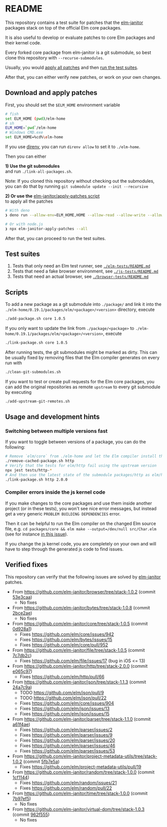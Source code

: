 # README

This repository contains a test suite for patches that the [elm-janitor](https://github.com/elm-janitor) packages stack on top of the official Elm core packages.

It is also useful to develop or evaluate patches to core Elm packages and their kernel code.

Every forked core package from elm-janitor is a git submodule, so best clone
this repository with `--recurse-submodules`.

Usually, you would [apply all patches](#download-and-apply-patches) and then
[run the test suites](#test-suites).

After that, you can either verify new patches, or work on your own changes.

## Download and apply patches

First, you should set the `$ELM_HOME` environment variable

```sh
# fish
set ELM_HOME (pwd)/elm-home
# sh
ELM_HOME=`pwd`/elm-home
# Windows CMD.exe
set ELM_HOME=%cd%\elm-home
```

If you use [direnv](https://direnv.net/), you can run `direnv allow` to set it to `./elm-home`.

Then you can either

**1) Use the git submodules**\
and run `./link-all-packages.sh`.

Note: If you cloned this repository without checking out the submodules, you
can do that by running `git submodule update --init --recursive`

**2) Or use the**
[elm-janitor/apply-patches script][apply-patches]\
to apply all the patches

```sh
# With deno
❯ deno run --allow-env=ELM_HOME,HOME --allow-read --allow-write --allow-net=github.com,codeload.github.com,api.github.com  https://raw.githubusercontent.com/elm-janitor/apply-patches/main/deno/cli.ts --all

# Or with node.js
❯ npx elm-janitor-apply-patches --all
```

After that, you can proceed to run the test suites.

## Test suites

1. Tests that only need an Elm test runner, see
   [`./elm-tests/README.md`](./elm-tests/README.md)
2. Tests that need a fake browser environment, see
   [`./js-tests/README.md`](./js-tests/README.md)
3. Tests that need an actual browser, see
   [`./browser-tests/README.md`](./browser-tests/README.md)

## Scripts

To add a new package as a git submodule into `./package/` and link it into the
`./elm-home/0.19.1/packages/elm/<package>/<version>` directory, execute

```sh
./add-package.sh core 1.0.5
```

If you only want to update the link from `./package/<package>` to
`./elm-home/0.19.1/packages/elm/<package>/<version>`, execute

```sh
./link-package.sh core 1.0.5
```

After running tests, the git submodules might be marked as dirty. This can be
usually fixed by removing files that the Elm compiler generates on every run
with

```sh
./clean-git-submodules.sh
```

If you want to test or create pull requests for the Elm core packages, you can
add the original repositories as remote `upstream` to every git submodule by
executing

```sh
./add-upstream-git-remotes.sh
```

## Usage and development hints

### Switching between multiple versions fast

If you want to toggle between versions of a package, you can do the following:

```sh
# Remove `elm/core` from ./elm-home and let the Elm compiler install the latest version
./remove-cached-package.sh http
# Verify that the tests for elm/http fail using the upstream version
npx jest tests/http-*
# And then use the latest state of the submodule packages/http as elm/http v2.0.0
./link-package.sh http 2.0.0
```

### Compiler errors inside the js kernel code

If you make changes to the core packages and use them inside another project
(or in these tests), you won't see nice error messages, but instead get a very
generic `PROBLEM BUILDING DEPENDENCIES` error.

Then it can be helpful to run the Elm compiler on the changed Elm source file,
e.g. `cd packages/core && elm make --output=/dev/null src/Char.elm` (see for
instance
[in this issue](https://github.com/elm-janitor/apply-patches/issues/1#issuecomment-1557515507)).

If you change the js kernel code, you are completely on your own and will have
to step through the generated js code to find issues.

## Verified fixes

This repository can verify that the following issues are solved by
[elm-janitor](https://github.com/elm-janitor) patches.

- From https://github.com/elm-janitor/browser/tree/stack-1.0.2 (commit
  [53e3caa](https://github.com/elm-janitor/browser/commit/53e3caa265fd9da3ec9880d47bb95eed6fe24ee6))
  - No fixes
- From https://github.com/elm-janitor/bytes/tree/stack-1.0.8 (commit
  [2bce2ae](https://github.com/elm-janitor/bytes/commit/2bce2aeda4ef18c3dcccd84084647d22a7af36a6))
  - No fixes
- From https://github.com/elm-janitor/core/tree/stack-1.0.5 (commit
  [0d928a1](https://github.com/elm-janitor/core/commit/0d928a177fc492e32a2f9bd92f5bcf9f5ca2f68c))
  - Fixes https://github.com/elm/core/issues/942
  - Fixes https://github.com/elm/bytes/issues/15
  - Fixes https://github.com/elm/core/pull/952
- From https://github.com/elm-janitor/file/tree/stack-1.0.5 (commit
  [7c7db2c](https://github.com/elm-janitor/file/commit/7c7db2c7d60edc79791852e72f01ca227f58f9ea))
  - Fixes https://github.com/elm/file/issues/17 (bug in iOS <= 13)
- From https://github.com/elm-janitor/http/tree/stack-2.0.0 (commit
  [e065c97](https://github.com/elm-janitor/http/commit/e065c97fbbe402ac7acc249edb4061f68bd220c0))
  - Fixes https://github.com/elm/http/pull/66
- From https://github.com/elm-janitor/json/tree/stack-1.1.3 (commit
  [24a7c9a](https://github.com/elm-janitor/json/commit/24a7c9a234350366a5672e46dd135a09e0336e28))
  - TODO https://github.com/elm/json/pull/9
  - TODO https://github.com/elm/json/pull/22
  - Fixes https://github.com/elm/core/issues/904
  - Fixes https://github.com/elm/json/issues/13
  - Fixes https://github.com/elm/json/issues/15
- From https://github.com/elm-janitor/parser/tree/stack-1.1.0 (commit
  [a61f4ae](https://github.com/elm-janitor/parser/commit/a61f4ae6d789f7dd6de51a1bd67c459bce9a7a0c))
  - Fixes https://github.com/elm/parser/issues/2
  - Fixes https://github.com/elm/parser/issues/9
  - Fixes https://github.com/elm/parser/issues/20
  - Fixes https://github.com/elm/parser/issues/46
  - Fixes https://github.com/elm/parser/issues/53
- From https://github.com/elm-janitor/project-metadata-utils/tree/stack-1.0.2
  (commit
  [5fb7e5a](https://github.com/elm-janitor/project-metadata-utils/commit/5fb7e5a54ece08edb3a31f26ed91c9dd43ad5664))
  - Fixes https://github.com/elm/project-metadata-utils/pull/19
- From https://github.com/elm-janitor/random/tree/stack-1.0.0 (commit
  [1cf1144](https://github.com/elm-janitor/random/commit/1cf11440beccc83184879eea9b233758355a6ef2))
  - Fixes https://github.com/elm/random/issues/21
  - Fixes https://github.com/elm/random/pull/22
- From https://github.com/elm-janitor/time/tree/stack-1.0.0 (commit
  [7b97ef5](https://github.com/elm-janitor/time/commit/7b97ef513b289d7b88704fcfc5a0807f7eb4f5ce))
  - No fixes
- From https://github.com/elm-janitor/virtual-dom/tree/stack-1.0.3 (commit
  [962f555](https://github.com/elm-janitor/virtual-dom/commit/962f55501704292d8b2b66695fc1f587b5185ef7))
  - No fixes

[apply-patches]: https://github.com/elm-janitor/apply-patches
